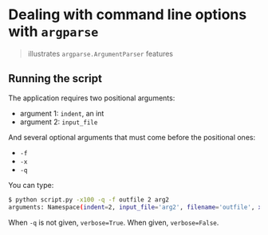 # Dealing with command line options with `argparse`
> illustrates `argparse.ArgumentParser` features

## Running the script

The application requires two positional arguments:
+ argument 1: `indent`, an int
+ argument 2: `input_file`

And several optional arguments that must come before the positional ones:
+ `-f`
+ `-x`
+ `-q`

You can type:

```bash
$ python script.py -x100 -q -f outfile 2 arg2
arguments: Namespace(indent=2, input_file='arg2', filename='outfile', xray='100', verbose=False)
```

When `-q` is not given, `verbose=True`. When given, `verbose=False`.